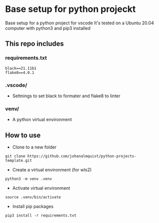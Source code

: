 # Base setup for python projeckt
Base setup for a python project for vscode
It's tested on a Ubuntu 20.04 computer with python3 and pip3 installed

## This repo includes
### requirements.txt
```
black==21.11b1
flake8==4.0.1
```
### .vscode/
- Settnings to set black to formater and flake8 to linter

### venv/
- A python virtual environment

## How to use
- Clone to a new folder
```console
git clone https://github.com/johanalmquist/python-projects-template.git
```

- Create a virtual environment (for wls2)
```console
python3 -m venv .venv
```

- Activate virtual environment
```console
source .venv/bin/activate
```
- Install pip packages
```console
pip3 install -r requirements.txt
```


